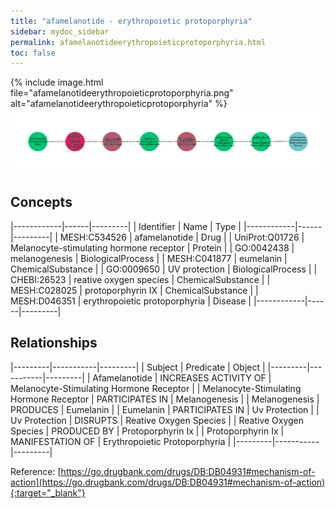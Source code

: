 ```yaml
---
title: "afamelanotide - erythropoietic protoporphyria"
sidebar: mydoc_sidebar
permalink: afamelanotideerythropoieticprotoporphyria.html
toc: false 
---
```


{% include image.html file="afamelanotideerythropoieticprotoporphyria.png" alt="afamelanotideerythropoieticprotoporphyria" %}![Path Visualization](/images/afamelanotideerythropoieticprotoporphyria.png)

## Concepts

|------------|------|---------|
| Identifier | Name | Type    |
|------------|------|---------|
| MESH:C534526 | afamelanotide | Drug |
| UniProt:Q01726 | Melanocyte-stimulating hormone receptor | Protein |
| GO:0042438 | melanogenesis | BiologicalProcess |
| MESH:C041877 | eumelanin | ChemicalSubstance |
| GO:0009650 | UV protection | BiologicalProcess |
| CHEBI:26523 | reative oxygen species | ChemicalSubstance |
| MESH:C028025 | protoporphyrin IX | ChemicalSubstance |
| MESH:D046351 | erythropoietic protoporphyria | Disease |
|------------|------|---------|

## Relationships

|---------|-----------|---------|
| Subject | Predicate | Object  |
|---------|-----------|---------|
| Afamelanotide | INCREASES ACTIVITY OF | Melanocyte-Stimulating Hormone Receptor |
| Melanocyte-Stimulating Hormone Receptor | PARTICIPATES IN | Melanogenesis |
| Melanogenesis | PRODUCES | Eumelanin |
| Eumelanin | PARTICIPATES IN | Uv Protection |
| Uv Protection | DISRUPTS | Reative Oxygen Species |
| Reative Oxygen Species | PRODUCED BY | Protoporphyrin Ix |
| Protoporphyrin Ix | MANIFESTATION OF | Erythropoietic Protoporphyria |
|---------|-----------|---------|

Reference: [https://go.drugbank.com/drugs/DB:DB04931#mechanism-of-action](https://go.drugbank.com/drugs/DB:DB04931#mechanism-of-action){:target="_blank"}